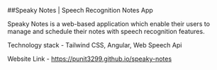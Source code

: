 ##Speaky Notes | Speech Recognition Notes App

Speaky Notes is a web-based application which enable their users to manage and schedule their notes with speech recognition features.

Technology stack - Tailwind CSS, Angular, Web Speech Api

Website Link - https://punit3299.github.io/speaky-notes
